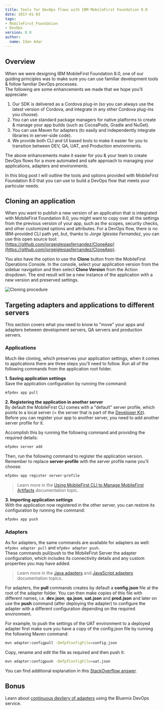 ```yaml
---
title: Tools for DevOps flows with IBM MobileFirst Foundation 8.0
date: 2017-01-03
tags:
- MobileFirst_Foundation
- DevOps
version: 8.0
author:
  name: Idan Adar
---
```

## Overview
When we were designing IBM MobileFirst Foundation 8.0, one of our guiding principles was to make sure you can use familiar development tools & follow familiar DevOps processes.  
The following are some enhancements we made that we hope you'll appreciate:

1. Our SDK is delivered as a Cordova plug-in (so you can always use the latest version of Cordova, and integrate in any other Cordova plug-ins you choose).
2. You can use standard package managers for native platforms to create & manage your app builds (such as CocoaPods, Gradle and NuGet).
3. You can use Maven for adapters (to easily and independently integrate libraries in server-side code).
4. We provide both CLI and UI based tools to make it easier for you to transition between DEV, QA, UAT, and Production environments.

The above enhancements make it easier for you &amp; your team to create DevOps flows for a more automated and safe approach to managing your applications, adapters and environments.

In this blog post I will outline the tools and options provided with MobileFirst Foundation 8.0 that you can use to build a DevOps flow that meets your particular needs.

## Cloning an application 
When you want to publish a new version of an application that is integrated with MobileFirst Foundation 8.0, you might want to copy over all the settings from the previous version of your app, such as the scopes, security checks, and other customized options and attributes. For a DevOps flow, there is no IBM-provided CLI path yet, but, thanks to *Jorge Iglesias Fernandez*, you can use this open source tool: [https://github.com/jorgeiglesiasfernandez/CloneApp](https://github.com/jorgeiglesiasfernandez/CloneApp). 

You also have the option to use the **Clone** button from the MobileFirst Operations Console. In the console, select your application version from the sidebar navigation and then select **Clone Version** from the Action dropdown. The end result will be a new instance of the application with a new version and preserved settings.

<img src="{{site.baseurl}}/assets/blog/2017-01-03-tools-for-devops-flows-with-mobilefirst-foundation/cloning.png" alt="Cloning procedure" class="gifplayer"/>

## Targeting adapters and applications to different servers
This section covers what you need to know to "move" your apps and adapters between development servers, QA servers and production servers.

### Applications
Much like cloning, which preserves your application settings, when it comes to applications there are three steps you'll need to follow. Run all of the following commands from the application root folder.

**1. Saving application settings**  
Save the application configuration by running the command:

```bash
mfpdev app pull
```

**2. Registering the application in another server**  
By default the MobileFirst CLI comes with a "default" server profile, which points to a local server (= the server that is part of the [Developer Kit]({{site.baseurl}}/downloads)).  
Before you can register your app to another server, you need to add another server profile for it.

Accomplish this by running the following command and providing the required details:

```bash
mfpdev server add
```

Then, run the following command to register the application version.  
Remember to replace **server-profile** with the server profile name you'll choose:

```bash
mfpdev app register server-profile
```

> Learn more in the [Using MobileFirst CLI to Manage MobileFirst Artifacts]({{site.baseurl}}/tutorials/en/foundation/8.0/application-development/using-mobilefirst-cli-to-manage-mobilefirst-artifacts/) documentation topic.

**3. Importing application settings**  
With the application now registered in the other server, you can restore its configuration by running the command:

```bash
mfpdev app push
```

### Adapters
As for adapters, the same commands are available for adapters as well: `mfpdev adapter pull` and `mfpdev adapter push`.  
These commands pull/push to the MobileFirst Server the adapter configuration, which includes its connectivity details and any custom properties you may have added.

> Learn more in the [Java adapters]({{site.baseurl}}/tutorials/en/foundation/8.0/adapters/javascript-adapters/#pull-and-push-configurations) and [JavaScript adapters]({{site.baseurl}}/tutorials/en/foundation/8.0/adapters/javascript-adapters/#pull-and-push-configurations) documentation topics.

For adapters, the **pull** commands creates by default a **config.json** file at the root of the adapter folder. You can then make copies of this file with different names, i.e. **dev.json**, **qa.json**, **uat.json** and **prod.json** and later on use the **push** command (after deploying the adapter) to configure the adapter with a different configuration depending on the required environment.

For example, to push the settings of the UAT environment to a deployed adapter first make sure you have a copy of the config.json file by running the following Maven command:

```bash
mvn adapter:configpull -DmfpfConfigFile=config.json
```

Copy, rename and edit the file as required and then push it:

```bash
mvn adapter:configpush -DmfpfConfigFile=uat.json
```

<!-- For example, to push the settings of the UAT environment to a deployed adapter, run the following MobileFirst CLI command: `mfpdev adapter push --configFile | -c path-to-json-file`.

```bash
mfpdev adapter push -c uat.json
```

Alternatively, You can accomplish the same using the following **Maven** commands: 

* `mvn adapter:configpull -DmfpfConfigFile=config.json`
* `mvn adapter:configpush -DmfpfConfigFile=config.json`-->

You can find additional explanation in this [StackOverflow answer](http://stackoverflow.com/questions/40946310/unable-to-build-adapters-using-profiles-and-properties-in-maven/40956730#40956730).

## Bonus
Learn about [continuous devliery of adapters]({{site.baseurl}}/blog/2016/08/25/mobilefirst-devops-in-bluemix/) using the Bluemix DevOps service.
